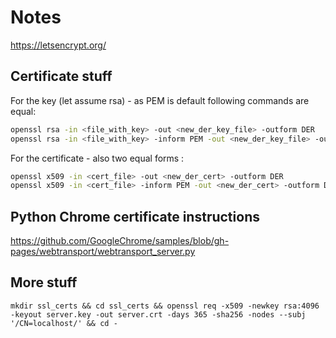 # Notes

<https://letsencrypt.org/>

## Certificate stuff

For the key (let assume rsa) - as PEM is default following commands are equal:

```bash
openssl rsa -in <file_with_key> -out <new_der_key_file> -outform DER
openssl rsa -in <file_with_key> -inform PEM -out <new_der_key_file> -outform DER
```

For the certificate - also two equal forms :

```bash
openssl x509 -in <cert_file> -out <new_der_cert> -outform DER
openssl x509 -in <cert_file> -inform PEM -out <new_der_cert> -outform DER
```

## Python Chrome certificate instructions

<https://github.com/GoogleChrome/samples/blob/gh-pages/webtransport/webtransport_server.py>

## More stuff

```
mkdir ssl_certs && cd ssl_certs && openssl req -x509 -newkey rsa:4096 -keyout server.key -out server.crt -days 365 -sha256 -nodes --subj '/CN=localhost/' && cd -
```
